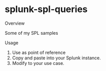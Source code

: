 # splunk-spl-queries


Overview

Some of my SPL samples

Usage

1. Use as point of reference
2. Copy and paste into your Splunk instance.
3. Modify to your use case.

